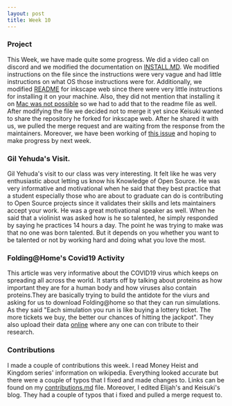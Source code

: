 ```yaml
---
layout: post
title: Week 10
---
```

### Project
This Week, we have made quite some progress. We did a video call on discord and we modified the documentation on [INSTALL.MD](https://gitlab.com/inkscape/inkscape/-/blob/master/INSTALL.md). We modified instructions on the file since the instructions were very vague and had little instructions on what OS those instructions were for. Additionally, we modified [README](https://gitlab.com/inkscape/inkscape-web/-/blob/master/README) for inkscape web since there were very little instructions for installing it on your machine. Also, they did not mention that installing it on [Mac was not possible](https://gitlab.com/inkscape/inkscape-web/-/blob/master/utils/init) so we had to add that to the readme file as well. After modifying the file we decided not to merge it yet since Keisuki wanted to share the repository he forked for inkscape web. After he shared it with us, we pulled the merge request and are waiting from the response from the maintainers. Moreover, we have been working of [this issue](https://gitlab.com/inkscape/inkscape-web/-/issues/472) and hoping to make progress by next week.
### Gil Yehuda's Visit.
Gil Yehuda's visit to our class was very interesting. It felt like he was very enthusiastic about letting us know his Knowledge of Open Source. He was very informative and motivational when he said that they best practice that a student especially those who are about to graduate can do is contributing to Open Source projects since it validates their skills and lets maintainers accept your work. He was a great motivational speaker as well. When he said that a violinist was asked how is he so talented, he simply responded by saying he practices 14 hours a day. The point he was trying to make was that no one was born talented. But it depends on you whether you want to be talented or not by working hard and doing what you love the most.
###  Folding@Home's Covid19 Activity
This article was very informative about the COVID19 virus which keeps on spreading all across the world. It starts off by talking about proteins as how important they are for a human body and how viruses also contain proteins.They are basically trying to build the antidote for the viurs and asking for us to download Folding@home so that they can run simulations. As they said "Each simulation you run is like buying a lottery ticket. The more tickets we buy, the better our chances of hitting the jackpot". They also upload their data [online](https://osf.io/2h6p4/wiki/home/) where any one can con tribute to their research.

### Contributions
I made a couple of contributions this week. I read Money Heist and Kingdom series' information on wikipedia. Everything looked accurate but there were a couple of typos that I fixed and made changes to. Links can be found on my [contributions.md](https://github.com/hunter-college-ossd-spr-2020/umarkhan207322405-weekly/blob/gh-pages/contributions.md) file. Moreover, I edited Elijah's and Keisuki's blog. They had a couple of typos that i fixed and pulled a merge request to.
